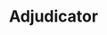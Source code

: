 ---
layout: default
title: Adjudicator
short_description: Judge Panel for LLM based systems
long_description: TODO
is_featured: true
---